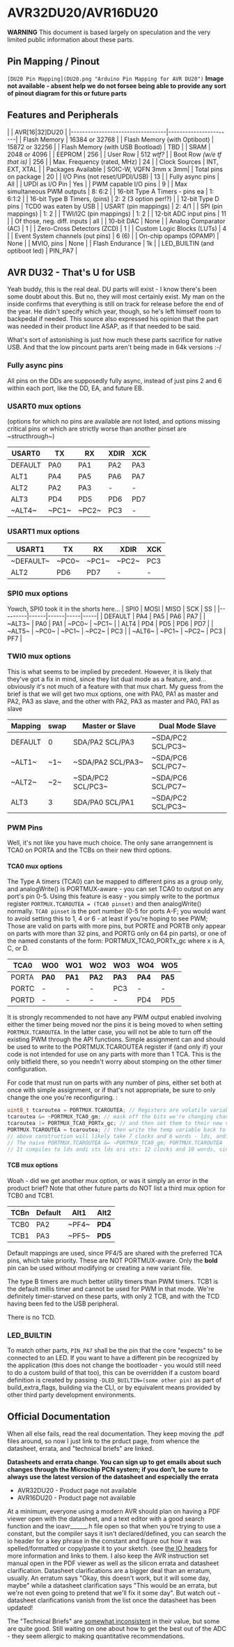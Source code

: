 # AVR32DU20/AVR16DU20
**WARNING** This document is based largely on speculation and the very limited public information about these parts.

## Pin Mapping / Pinout
`[DU20 Pin Mapping](DU20.png "Arduino Pin Mapping for AVR DU20")`
**Image not available - absent help we do not forsee being able to provide any sort of pinout diagram for this or future parts**


## Features and Peripherals
|                                  | AVR[16|32]DU20        |
|----------------------------------|-----------------------|
| Flash Memory                     | 16384 or 32768        |
| Flash Memory (with Optiboot)     | 15872 or 32256        |
| Flash Memory (with USB Bootload) | TBD                   |
| SRAM                             | 2048 or 4096          |
| EEPROM                           | 256                   |
| User Row                         | 512 *wtf?*            |
| Boot Row *(w/e tf that is)*      | 256                   |
| Max. Frequency (rated, MHz)      | 24                    |
| Clock Sources                    | INT, EXT, XTAL        |
| Packages Available               | SOIC-W, VQFN 3mm x 3mm|
| Total pins on package            | 20                    |
| I/O Pins (not reset/UPDI/USB)    | 13                    |
| Fully async pins                 | All                   |
| UPDI as I/O Pin                  | Yes                   |
| PWM capable I/O pins             | 9                     |
| Max simultaneous PWM outputs     | 8: 6:2                |
| 16-bit Type A Timers - pins ea   | 1: 6:1:2              |
| 16-bit Type B Timers, (pins)     | 2: 2 (3 option per!?) |
| 12-bit Type D pins               | TCD0 was eaten by USB |
| USART (pin mappings)             | 2: 4/1                |
| SPI (pin mappings)               | 1: 2                  |
| TWI/I2C (pin mappings)           | 1: 2                  |
| 12-bit ADC input pins            | 11                    |
| Of those, neg. diff. inputs      | all                   |
| 10-bit DAC                       | None                  |
| Analog Comparator (AC)           | 1                     |
| Zero-Cross Detectors (ZCD)       | 1                     |
| Custom Logic Blocks (LUTs)       | 4                     |
| Event System channels (out pins) | 6 (6)                 |
| On-chip opamps (OPAMP)           | None                  |
| MVIO, pins                       | None                  |
| Flash Endurance                  | 1k                    |
| LED_BUILTIN (and optiboot led)   | PIN_PA7               |


## AVR DU32 - That's U for USB
Yeah buddy, this is the real deal. DU parts will exist - I know there's been some doubt about this. But no, they will most certainly exist. My man on the inside confirms that everything is still on track for release before the end of the year. He didn't specify which year, though, so he's left himself room to backpedal if needed. This source also expressed his opinion that the part was needed in their product line ASAP, as if that needed to be said.

What's sort of astonishing is just how much these parts sacrifice for native USB. And that the low pincount parts aren't being made in 64k versions :-/

### Fully async pins
All pins on the DDs are supposedly fully async, instead of just pins 2 and 6 within each port, like the DD, EA, and future EB.

### USART0 mux options
(options for which no pins are available are not listed, and options missing critical pins or which are strictly worse than another pinset are ~structhrough~)

| USART0  |  TX |  RX | XDIR | XCK |
|---------|-----|-----|------|-----|
| DEFAULT | PA0 | PA1 |  PA2 | PA3 |
| ALT1    | PA4 | PA5 |  PA6 | PA7 |
| ALT2    | PA2 | PA3 |   -  |  -  |
| ALT3    | PD4 | PD5 |  PD6 | PD7 |
| ~ALT4~    | ~PC1~ | ~PC2~ |  PC3 |  -  |


### USART1 mux options
| USART1  |  TX |  RX | XDIR | XCK |
|---------|-----|-----|------|-----|
| ~DEFAULT~ | ~PC0~ | ~PC1~ |  ~PC2~ | PC3 |
| ALT2    | PD6 | PD7 |   -  |  -  |


### SPI0 mux options
Yowch, SPI0 took it in the shorts here...
| SPI0    | MOSI | MISO | SCK |  SS |
|---------|------|------|-----|-----|
| DEFAULT |  PA4 |  PA5 | PA6 | PA7 |
| ~ALT3~    |  PA0 |  PA1 | ~PC0~ | ~PC1~ |
| ALT4    |  PD4 |  PD5 | PD6 | PD7 |
| ~ALT5~    |  ~PC0~ | ~PC1~ | ~PC2~ | PC3 |
| ~ALT6~    |  ~PC1~ | ~PC2~ | PC3 | PF7 |


### TWI0 mux options
This is what seems to be implied by precedent. However, it is likely that they've got a fix in mind, since they list dual mode as a feature, and... obviously it's not much of a feature with that mux chart. My guess from the brief is that we will get two mux options, one with PA0, PA1 as master and PA2, PA3 as slave, and the other with PA2, PA3 as master and PA0, PA1 as slave

| Mapping | swap | Master or Slave   | Dual Mode Slave      |
|---------|------|-------------------|----------------------|
| DEFAULT | 0    | SDA/PA2 SCL/PA3   |  ~SDA/PC2 SCL/PC3~   |
| ~ALT1~  | ~1~  | ~SDA/PA2 SCL/PA3~ |  ~SDA/PC6 SCL/PC7~   |
| ~ALT2~  | ~2~  | ~SDA/PC2 SCL/PC3~ |  ~SDA/PC6 SCL/PC7~   |
| ALT3    | 3    | SDA/PA0 SCL/PA1   | ~SDA/PC2 SCL/PC3~    |


### PWM Pins
Well, it's not like you have much choice. The only sane arrangemnent is TCA0 on PORTA and the TCBs on their new third options.

#### TCA0 mux options
The Type A timers (TCA0) can be mapped to different pins as a group only, and analogWrite() is PORTMUX-aware - you can set TCA0 to output on any port's pin 0-5. Using this feature is easy - you simply write to the portmux register `PORTMUX.TCAROUTEA = (TCA0 pinset)` and then analogWrite() normally. `TCA0 pinset` is the port number (0-5 for ports A-F; you would want to avoid setting this to 1, 4 or 6 - at least if you're hoping to see PWM; Those are valid on parts with more pins, but PORTE and PORTB only appear on parts with more than 32 pins, and PORTG only on 64 pin parts), or one of the named constants of the form: PORTMUX_TCA0_PORTx_gc where x is A, C, or D.

| TCA0    | WO0 | WO1 | WO2 | WO3 | WO4 | WO5 |
|---------|-----|-----|-----|-----|-----|-----|
| PORTA   | **PA0** | **PA1** | **PA2** | **PA3** | **PA4** | **PA5** |
| PORTC   |  -  |  -  |  -  | PC3 |  -  |  -  |
| PORTD   |  -  |  -  |  -  |  -  | PD4 | PD5 |

It is strongly recommended to not have any PWM output enabled involving either the timer being moved nor the pins it is being moved to when setting `PORTMUX.TCAROUTEA`. In the latter case, you will not be able to turn off the existing PWM through the API functions. Simple assignment can and should be used to write to the PORTMUX.TCAROUTEA register if (and only if) your code is not intended for use on any parts with more than 1 TCA. This is the only bitfield there, so you needn't worry about stomping on the other timer configuration.

For code that must run on parts with any number of pins, either set both at once with simple assignment, or if that's not appropriate, be sure to only change the one you're reconfiguring. :
``` c++
uint8_t tcaroutea = PORTMUX.TCAROUTEA; // Registers are volatile variables, so we want to load it like this
tcaroutea &= ~PORTMUX_TCA0_gm; // mask off the bits we're changing change
tcaroutea |= PORTMUX_TCA0_PORTx_gc; // and then set them to their new value.
PORTMUX.TCAROUTEA = tcaroutea; // then write the temp variable back to the register.
// above construction will likely take 7 clocks and 6 words - lds, andi, ori sts.
// The naive PORTMUX.TCAROUTEA &= ~PORTMUX_TCA0_gm; PORTMUX.TCAROUTEA |= PORTMUX_TCA0_PORTx_gc; is much less efficient
// It compiles to lds andi sts lds ori sts: 12 clocks and 10 words, since it has to write out and reload the values.
```

#### TCB mux options
Woah - did we get another mux option, or was it simply an error in the product brief? Note that other future parts do NOT list a third mux option for TCB0 and TCB1.

| TCBn | Default | Alt1 | Alt2 |
|------|---------|------|------|
| TCB0 |   PA2   |  ~PF4~ | **PD4**  |
| TCB1 |   PA3   |  ~PF5~ | **PD5**  |

Default mappings are used, since PF4/5 are shared with the preferred TCA pins, which take priority. These are NOT PORTMUX-aware. Only the **bold** pin can be used without modifying or creating a new variant file.

The type B timers are much better utility timers than PWM timers. TCB1 is the default millis timer and cannot be used for PWM in that mode. We're definitely timer-starved on these parts, with only 2 TCB, and with the TCD having been fed to the USB peripheral.

There is no TCD.

### LED_BUILTIN
To match other parts, `PIN_PA7` shall be the pin that the core "expects" to be connected to an LED. If you want to have a different pin be recognized by the application (this does not change the bootloader - you would still need to do a custom build of that too), this can be overridden if a custom board definition is created by passing `-DLED_BUILTIN=(some other pin)` as part of build_extra_flags, building via the CLI, or by equivalent means provided by other third party development environments.

## Official Documentation
When all else fails, read the real documentation. They keep moving the .pdf files around, so now I just link to the prduct page, from whence the datasheet, errata, and "technical briefs" are linked.

**Datasheets and errata change. You can sign up to get emails about such changes through the Microchip PCN system; if you don't, be sure to always use the latest version of the datasheet and especially the errata**

* AVR32DU20 - Product page not available
* AVR16DU20 - Product page not available


At a minimum, everyone using a modern AVR should plan on having a PDF viewer open with the datasheet, and a text editor with a good search function and the ioavr______.h file open so that when you're trying to use a constant, but the compiler says it isn't declared/defined, you can search the io header for a key phrase in the constant and figure out how it was spelled/formatted or copy/paste it to your sketch. (see [the IO headers](./ioheaders) for more information and links to them. I also keep the AVR instruction set manual open in the PDF viewer as well as the silicon errata and datasheet clarification. Datasheet clarifications are a bigger deal than an erratum, usually. An erratum says "Okay, this doesn't work, but it will some day, maybe" while a datasheet clarification says "This would be an errata, but we're not even going to pretend that we'll fix it some day". But watch out - datasheet clarifications vanish from the list once the datasheet has been updated!

The "Technical Briefs" are [somewhat inconsistent](https://github.com/SpenceKonde/AVR-Guidance/blob/master/TechnicalBriefs.md) in their value, but some are quite good. Still waiting on one about how to get the best out of the ADC - they seem allergic to making quantitative recommendations.
